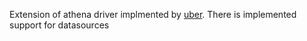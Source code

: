 Extension of athena driver implmented by [uber](https://github.com/datasapiens/athenadriver).
There is implemented support for datasources